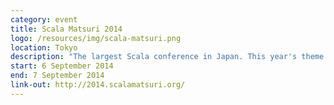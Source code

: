 ```yaml
---
category: event
title: Scala Matsuri 2014
logo: /resources/img/scala-matsuri.png
location: Tokyo
description: "The largest Scala conference in Japan. This year's theme is Enjoy.scala!"
start: 6 September 2014
end: 7 September 2014
link-out: http://2014.scalamatsuri.org/
---
```

